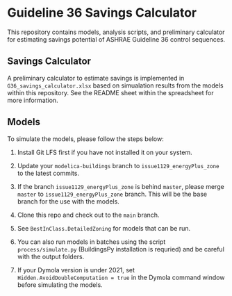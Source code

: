 # Guideline 36 Savings Calculator
This repository contains models, analysis scripts, and preliminary calculator for estimating savings potential of ASHRAE Guideline 36 control sequences.

## Savings Calculator
A preliminary calculator to estimate savings is implemented in ``G36_savings_calculator.xlsx`` based on simualation results from the models within this repository.  See the README sheet within the spreadsheet for more information.

## Models
To simulate the models, please follow the steps below:

1. Install Git LFS first if you have not installed it on your system.

2. Update your ``modelica-buildings`` branch to ``issue1129_energyPlus_zone`` to the latest commits.

3. If the branch ``issue1129_energyPlus_zone`` is behind ``master``, please merge ``master`` to ``issue1129_energyPlus_zone`` branch. This will be the base branch for the use with the models.

4. Clone this repo and check out to the ``main`` branch.

5. See ``BestInClass.DetailedZoning`` for models that can be run.

6. You can also run models in batches using the script ``process/simulate.py`` (BuildingsPy installation is requried) and be careful with the output folders.

7. If your Dymola version is under 2021, set ``Hidden.AvoidDoubleComputation = true`` in the Dymola command window before simulating the models.
